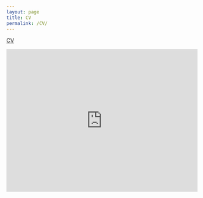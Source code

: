 ```yaml
---
layout: page
title: CV
permalink: /CV/
---
```


[CV](https://github.com/kate-eisen/CV/blob/main/Eisen_CV.pdf)

<embed src="https://github.com/kate-eisen/CV/blob/main/Eisen_CV.pdf" width="500" height="375" 
 type="application/pdf">